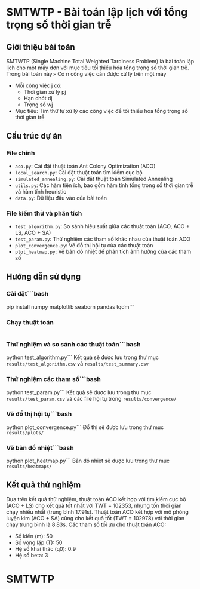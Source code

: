 # SMTWTP - Bài toán lập lịch với tổng trọng số thời gian trễ

## Giới thiệu bài toán
SMTWTP (Single Machine Total Weighted Tardiness Problem) là bài toán lập lịch cho một máy đơn với mục tiêu tối thiểu hóa tổng trọng số thời gian trễ. Trong bài toán này:- Có n công việc cần được xử lý trên một máy
- Mỗi công việc j có:  
    - Thời gian xử lý pj
    - Hạn chót dj  
    - Trọng số wj
- Mục tiêu: Tìm thứ tự xử lý các công việc để tối thiểu hóa tổng trọng số thời gian trễ

## Cấu trúc dự án
### File chính
- `aco.py`: Cài đặt thuật toán Ant Colony Optimization (ACO)
- `local_search.py`: Cài đặt thuật toán tìm kiếm cục bộ
- `simulated_annealing.py`: Cài đặt thuật toán Simulated Annealing
- `utils.py`: Các hàm tiện ích, bao gồm hàm tính tổng trọng số thời gian trễ và hàm tính heuristic
- `data.py`: Dữ liệu đầu vào của bài toán
### File kiểm thử và phân tích
- `test_algorithm.py`: So sánh hiệu suất giữa các thuật toán (ACO, ACO + LS, ACO + SA)
- `test_param.py`: Thử nghiệm các tham số khác nhau của thuật toán ACO
- `plot_convergence.py`: Vẽ đồ thị hội tụ của các thuật toán
- `plot_heatmap.py`: Vẽ bản đồ nhiệt để phân tích ảnh hưởng của các tham số

## Hướng dẫn sử dụng
### Cài đặt```bash
pip install numpy matplotlib seaborn pandas tqdm```
### Chạy thuật toán
```bashpython main.py
```
### Thử nghiệm và so sánh các thuật toán```bash
python test_algorithm.py```
Kết quả sẽ được lưu trong thư mục `results/test_algorithm.csv` và `results/test_summary.csv`
### Thử nghiệm các tham số```bash
python test_param.py```
Kết quả sẽ được lưu trong thư mục `results/test_param.csv` và các file hội tụ trong `results/convergence/`
### Vẽ đồ thị hội tụ```bash
python plot_convergence.py```
Đồ thị sẽ được lưu trong thư mục `results/plots/`
### Vẽ bản đồ nhiệt```bash
python plot_heatmap.py```
Bản đồ nhiệt sẽ được lưu trong thư mục `results/heatmaps/`

## Kết quả thử nghiệm
Dựa trên kết quả thử nghiệm, thuật toán ACO kết hợp với tìm kiếm cục bộ (ACO + LS) cho kết quả tốt nhất với TWT = 102353, nhưng tốn thời gian chạy nhiều nhất (trung bình 17.91s). Thuật toán ACO kết hợp với mô phỏng luyện kim (ACO + SA) cũng cho kết quả tốt (TWT = 102978) với thời gian chạy trung bình là 8.83s.
Các tham số tối ưu cho thuật toán ACO:
- Số kiến (m): 50
- Số vòng lặp (T): 50
- Hệ số khai thác (q0): 0.9
- Hệ số beta: 3




































# SMTWTP
